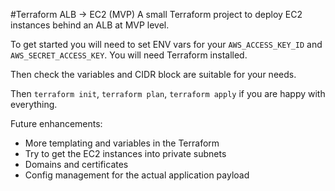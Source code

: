 #Terraform ALB -> EC2 (MVP)
A small Terraform project to deploy EC2 instances behind an ALB at MVP level.

To get started you will need to set ENV vars for your `AWS_ACCESS_KEY_ID` and `AWS_SECRET_ACCESS_KEY`. You will need Terraform installed.

Then check the variables and CIDR block are suitable for your needs.

Then `terraform init`, `terraform plan`, `terraform apply` if you are happy with everything.

Future enhancements:

* More templating and variables in the Terraform
* Try to get the EC2 instances into private subnets
* Domains and certificates
* Config management for the actual application payload